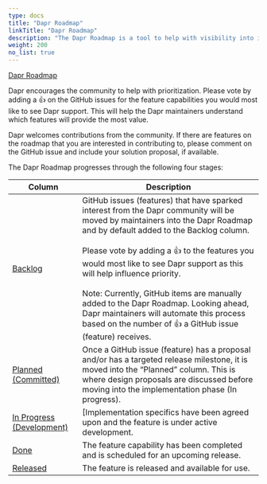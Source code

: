 ```yaml
---
type: docs
title: "Dapr Roadmap"
linkTitle: "Dapr Roadmap"
description: "The Dapr Roadmap is a tool to help with visibility into investments across the Dapr project"
weight: 200
no_list: true
---
```


[Dapr Roadmap](https://aka.ms/dapr/roadmap)

Dapr encourages the community to help with prioritization. Please vote by adding a 👍 on the GitHub issues for the feature capabilities you would most like to see Dapr support. This will help the Dapr maintainers understand which features will provide the most value.

Dapr welcomes contributions from the community. If there are features on the roadmap that you are interested in contributing to, please comment on the GitHub issue and include your solution proposal, if available.

The Dapr Roadmap progresses through the following four stages:

| Column | Description |
|----------|------------|
| [Backlog](https://github.com/orgs/dapr/projects/52#column-14691591) | GitHub issues (features) that have sparked interest from the Dapr community will be moved by maintainers into the Dapr Roadmap and by default added to the Backlog column. <br /><br />Please vote by adding a 👍 to the features you would most like to see Dapr support as this will help influence priority.<br /><br />Note: Currently, GitHub items are manually added to the Dapr Roadmap. Looking ahead, Dapr maintainers will automate this process based on the number of 👍 a GitHub issue (feature) receives.|
| [Planned (Committed)](https://github.com/orgs/dapr/projects/52#column-14561691) | Once a GitHub issue (feature) has a proposal and/or has a targeted release milestone, it is moved into the “Planned” column. This is where design proposals are discussed before moving into the implementation phase (In progress).
| [In Progress (Development)](https://github.com/orgs/dapr/projects/52#column-14561696) | [Implementation specifics have been agreed upon and the feature is under active development.
| [Done](https://github.com/orgs/dapr/projects/52#column-14561700)| The feature capability has been completed and is scheduled for an upcoming release.
| [Released](https://github.com/orgs/dapr/projects/52#column-14659973) | The feature is released and available for use.
